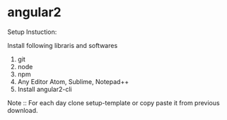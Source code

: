 # angular2


Setup Instuction:

Install following libraris and softwares
<ol>
    <li>    git </li>
    <li>    node</li>
    <li>    npm</li>
    <li>    Any Editor Atom, Sublime, Notepad++ </li>
    <li>    Install angular2-cli </li>
</ol>
Note :: For each day clone setup-template or copy paste it from previous download.



